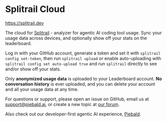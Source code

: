 # Splitrail Cloud

https://splitrail.dev

The cloud for [Splitrail](https://github.com/Piebald-AI/splitrail) - analyzer for agentic AI coding tool usage.  Sync your usage data across devices, and optionally show off your stats on the leaderboard.

Log in with your GitHub account, generate a token and set it with `splitrail config set-token`, then run `splitrail upload` or enable auto-uploading with `splitrail config set auto-upload true` and run `splitrail` directly to see and/or show off your stats.  

Only **anonymized usage data** is uploaded to your Leaderboard account.  **No conversation history** is ever uploaded, and you can delete your account and all your usage data at any time.

For questions or support, please open an issue on GitHub, email us at [support@piebald.ai](mailto:support@piebald.ai), or create a new topic at [our forum](https://piebald.discourse.group).

Also check out our developer-first agentic AI experience, [Piebald](https://piebald.ai).
